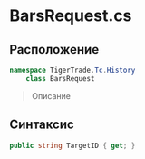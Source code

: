 
# BarsRequest.cs
## Расположение
```csharp
namespace TigerTrade.Tc.History  
    class BarsRequest
```

> Описание

## Синтаксис
```csharp
public string TargetID { get; }
```
